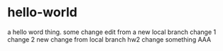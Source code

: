 # hello-world
a hello word thing. some change
edit from a new local branch
change 1
change 2
new change from local branch
hw2 change something
AAA
